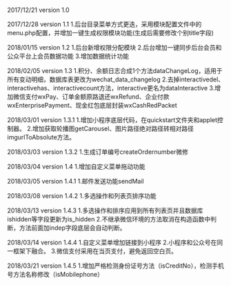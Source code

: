 2017/12/21
version 1.0

2017/12/28
version 1.1
1.后台目录菜单方式更迭，采用模块配置文件中的menu.php配置，并增加一键生成权限模块功能(生成后需要修改个别title字段)

2018/01/15
version 1.2
1.后台新增权限分配模块
2.后台增加一键同步后台会员和公众平台上会员数据功能
3.增加数据统计功能

2018/02/05
version 1.3
1.积分、余额日志合成1个方法dataChangeLog，适用于所有变动明细，数据库表更改为wechat_data_changelog
2.去掉interactivedel、interactivehas、interactivecount方法，interactive更名为dataInteractive
3.增加微信支付wxPay、订单金额原路退还wxRefund、企业付款wxEnterprisePayment、现金红包底层封装wxCashRedPacket

2018/03/01
version 1.3.1
1.增加小程序底层代码，在quickstart文件夹和applet控制器。
2.增加获取轮播图getCarousel、图片路径绝对路径转相对路径imgurlToAbsolute方法。

2018/03/03
version 1.3.2
1.生成订单编号createOrdernumber微修

2018/03/04
version 1.4
1.增加自定义菜单拖动功能

2018/03/05
version 1.4.1
1.邮件发送功能sendMail

2018/03/08
version 1.4.2
1.多选操作和列表页排序功能

2018/03/13
version 1.4.3
1.多选操作和排序应用到所有列表页并且数据库ishidden等字段更新为is_hidden
2.不继承微信环境的方法取消在构造函数中判断，方法前面加indep字段底层会自动判断。

2018/03/14
version 1.4.4
1.自定义菜单增加链接到小程序
2.小程序和公众号在同一框架下融合。
3.微信支付采用在当页支付，避免返回空白页。

2018/03/21
version 1.4.5
1.增加严格检测身份证号方法（isCreditNo），检测手机号方法名称修改（isMobilephone）
